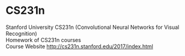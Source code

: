# CS231n
Stanford University CS231n (Convolutional Neural Networks for Visual Recognition)<br>
Homework of CS231n courses <br>
Course Website http://cs231n.stanford.edu/2017/index.html
